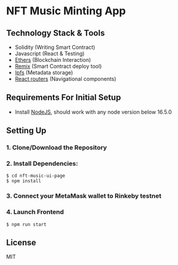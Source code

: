 # NFT Music Minting App

## Technology Stack & Tools

-   Solidity (Writing Smart Contract)
-   Javascript (React & Testing)
-   [Ethers](https://docs.ethers.io/v5/) (Blockchain Interaction)
-   [Remix](https://hardhat.org/) (Smart Contract deploy tool)
-   [Ipfs](https://ipfs.io/) (Metadata storage)
-   [React routers](https://v5.reactrouter.com/) (Navigational components)

## Requirements For Initial Setup

-   Install [NodeJS](https://nodejs.org/en/), should work with any node version below 16.5.0

## Setting Up

### 1. Clone/Download the Repository

### 2. Install Dependencies:

```
$ cd nft-music-ui-page
$ npm install
```

### 3. Connect your MetaMask wallet to Rinkeby testnet

### 4. Launch Frontend

`$ npm run start`

## License

MIT

